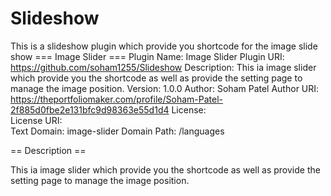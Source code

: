 # Slideshow
This is a slideshow plugin which provide you shortcode for the image slide show 
=== Image Slider ===
Plugin Name:       Image Slider
Plugin URI:        https://github.com/soham1255/Slideshow
Description:       This ia image slider which provide you the shortcode as well as provide the setting page to manage the image position.
Version:           1.0.0
Author:            Soham Patel
Author URI:        https://theportfoliomaker.com/profile/Soham-Patel-2f885d0fbe2e131bfc9d98363e55d1d4
License:           
License URI:       
Text Domain:       image-slider
Domain Path:       /languages


== Description ==

This ia image slider which provide you the shortcode as well as provide the setting page to manage the image position.
